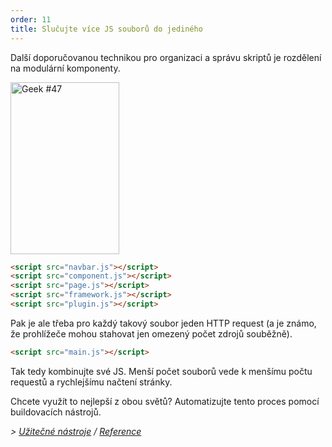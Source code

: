 ```yaml
---
order: 11
title: Slučujte více JS souborů do jediného
---
```


Další doporučovanou technikou pro organizaci a správu skriptů je rozdělení na modulární komponenty.

<div class="img-right">
  <img id="geek-47" class="icos-geek" src="http://browserdiet.com/en/assets/img/47.png" alt="Geek #47" width="174" height="275" />
</div>

```html
<script src="navbar.js"></script>
<script src="component.js"></script>
<script src="page.js"></script>
<script src="framework.js"></script>
<script src="plugin.js"></script>
```

Pak je ale třeba pro každý takový soubor jeden HTTP request (a je známo, že prohlížeče mohou stahovat jen omezený počet zdrojů souběžně).

```html
<script src="main.js"></script>
```

Tak tedy kombinujte své JS. Menší počet souborů vede k menšímu počtu requestů a rychlejšímu načtení stránky.

Chcete využít to nejlepší z obou světů? Automatizujte tento proces pomocí buildovacích nástrojů.

*> [Užitečné nástroje](https://github.com/zenorocha/browser-diet/wiki/Tools#wiki-combine-multiple-js-files-into-one) / [Reference](https://github.com/zenorocha/browser-diet/wiki/References#combine-multiple-js-files-into-one)*

